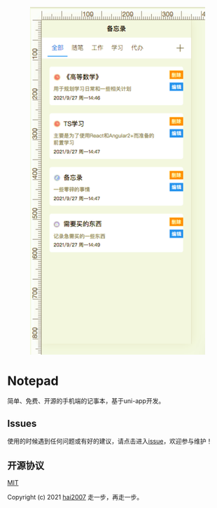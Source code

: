 <p align="center">
    <img width="400" src="./review.png">
</p>

# Notepad
简单、免费、开源的手机端的记事本，基于uni-app开发。

## Issues
使用的时候遇到任何问题或有好的建议，请点击进入[issue](https://github.com/hai2007/Notepad/issues)，欢迎参与维护！

开源协议
---------------------------------------
[MIT](https://github.com/hai2007/Notepad/blob/master/LICENSE)

Copyright (c) 2021 [hai2007](https://hai2007.gitee.io/sweethome/) 走一步，再走一步。
